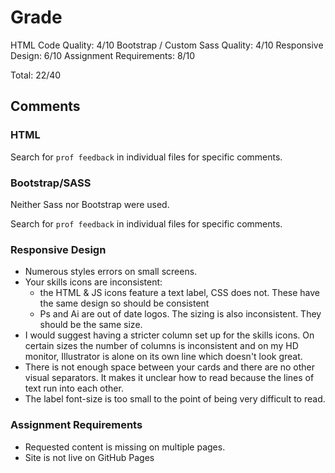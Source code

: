 # Grade
HTML Code Quality: 4/10
Bootstrap / Custom Sass Quality: 4/10
Responsive Design: 6/10
Assignment Requirements: 8/10

Total: 22/40

## Comments

### HTML
Search for `prof feedback` in individual files for specific comments.

### Bootstrap/SASS
Neither Sass nor Bootstrap were used.

Search for `prof feedback` in individual files for specific comments.

### Responsive Design
- Numerous styles errors on small screens.
- Your skills icons are inconsistent:
  - the HTML & JS icons feature a text label, CSS does not. These have the same design so should be consistent
  - Ps and Ai are out of date logos. The sizing is also inconsistent. They should be the same size.
- I would suggest having a stricter column set up for the skills icons. On certain sizes the number of columns is inconsistent and on my HD monitor, Illustrator is alone on its own line which doesn't look great.
- There is not enough space between your cards and there are no other visual separators. It makes it unclear how to read because the lines of text run into each other.
- The label font-size is too small to the point of being very difficult to read.

### Assignment Requirements
- Requested content is missing on multiple pages.
- Site is not live on GitHub Pages
